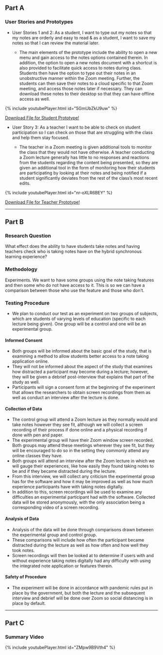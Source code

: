## Part A

### User Stories and Prototypes

* User Stories 1 and 2: As a student, I want to type out my notes so that my notes are orderly and easy to read & as a student, I want to save my notes so that I can review the material later.

     - The main elements of the prototype include the ability to open a new menu and gain access to the notes options contained therein. In addition, the option to open a new notes document with a shortcut is also provided to facilitate quick access to notes during class.  Students then have the option to type out their notes in an unobstructive manner within the Zoom meeting. Further, the students can then save their notes to a cloud specific to that Zoom meeting, and access those notes later if necessary. They can download these notes to their desktop so that they can have offline access as well.

{% include youtubePlayer.html id="5GmUbZkU9uw" %}

[Download File for Student Prototype!](https://github.com/dloubser1/Milestone-4/blob/gh-pages/Prototype%20WIP%20version%203.xd?raw=true)

* User Story 3: As a teacher I want to be able to check on student participation so I can check on those that are struggling with the class and help them stay focused.

     - The teacher in a Zoom meeting is given additional tools to monitor the class that they would not have otherwise. A teacher conducting a Zoom lecture generally has little to no responses and reactions from the students regarding the content being presented, so they are given an additional tool in the form of monitoring how their students are participating by looking at their notes and being notified if a student significantly deviates from the rest of the class’s most recent edits.

{% include youtubePlayer.html id="nr-oXLR6BEY" %}

[Download File for Teacher Prototype!](https://github.com/dloubser1/Milestone-4/blob/gh-pages/teacher%20prototype.xd?raw=true)

-----------------------------------------------------------------------------------------------------------------------------------------------------------------------------------

## Part B

### Research Question

What effect does the ability to have students take notes and having teachers check who is taking notes have on the hybrid synchronous learning experience?

### Methodology

Experiments. We want to have some groups using the note taking features and then some who do not have access to it. This is so we can have a comparison between those who use the feature and those who don’t.

### Testing Procedure

* We plan to conduct our test as an experiment on two groups of subjects, which are students of varying levels of education (specific to each lecture being given). One group will be a control and one will be an experimental group. 

#### Informed Consent

* Both groups will be informed about the basic goal of the study, that is examining a method to allow students better access to a note taking application online. 
* They will not be informed about the aspect of the study that examines how distracted a participant may become during a lecture; however, they will be given a debrief post-interview that explains that part of the study as well. 
* Participants will sign a consent form at the beginning of the experiment that allows the researchers to obtain screen recordings from them as well as conduct an interview after the lecture is done.

#### Collection of Data

* The control group will attend a Zoom lecture as they normally would and take notes however they see fit, although we will collect a screen recording of their process if done online and a physical recording if done with pen and paper. 
* The experimental group will have their Zoom window screen recorded. Both groups may attend these meetings wherever they see fit, but they will be encouraged to do so in the setting they commonly attend any online classes they have. 
* Both groups will attend an interview after the Zoom lecture in which we will gauge their experiences, like how easily they found taking notes to be and if they became distracted during the lecture. 
* From this interview, we will collect any criticism the experimental group has for the software and how it may be improved as well as how much experience participants have with taking notes digitally. 
* In addition to this, screen recordings will be used to examine any difficulties an experimental participant had with the software. Collected data will be stored anonymously, with the only association being a corresponding video of a screen recording.

#### Analysis of Data

* Analysis of the data will be done through comparisons drawn between the experimental group and control group. 
* These comparisons will include how often the participant became distracted during the lecture as well as how often and how well they took notes. 
* Screen recordings will then be looked at to determine if users with and without experience taking notes digitally had any difficulty with using the integrated note application or features therein.

#### Safety of Procedure

* The experiment will be done in accordance with pandemic rules put in place by the government, but both the lecture and the subsequent interview and debrief will be done over Zoom so social distancing is in place by default.


---------------------------------------------------------------------------------------------------------------------------------------------------------------------------------

## Part C

### Summary Video

{% include youtubePlayer.html id="ZMpw9B9Vth4" %}
